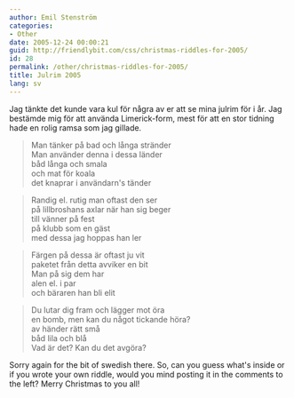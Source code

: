 ```yaml
---
author: Emil Stenström
categories:
- Other
date: 2005-12-24 00:00:21
guid: http://friendlybit.com/css/christmas-riddles-for-2005/
id: 28
permalink: /other/christmas-riddles-for-2005/
title: Julrim 2005
lang: sv
---
```


Jag tänkte det kunde vara kul för några av er att se mina julrim för i år. Jag bestämde mig för att använda Limerick-form, mest för att en stor tidning hade en rolig ramsa som jag gillade.

>   Man tänker på bad och långa stränder<br /> Man använder denna i dessa länder<br /> båd långa och smala<br /> och mat för koala<br /> det knaprar i användarn's tänder

>   Randig el. rutig man oftast den ser<br /> på lillbroshans axlar när han sig beger<br /> till vänner på fest<br /> på klubb som en gäst<br /> med dessa jag hoppas han ler

>   Färgen på dessa är oftast ju vit<br /> paketet från detta avviker en bit<br /> Man på sig dem har<br /> alen el. i par<br /> och bäraren han bli elit

>   Du lutar dig fram och lägger mot öra<br /> en bomb, men kan du något tickande höra?<br /> av händer rätt små<br /> båd lila och blå<br /> Vad är det? Kan du det avgöra?

Sorry again for the bit of swedish there. So, can you guess what's inside or if you wrote your own riddle, would you mind posting it in the comments to the left? Merry Christmas to you all!
